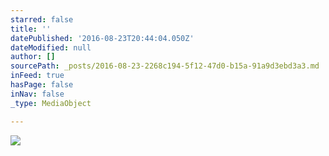 ```yaml
---
starred: false
title: ''
datePublished: '2016-08-23T20:44:04.050Z'
dateModified: null
author: []
sourcePath: _posts/2016-08-23-2268c194-5f12-47d0-b15a-91a9d3ebd3a3.md
inFeed: true
hasPage: false
inNav: false
_type: MediaObject

---
```

![](https://the-grid-user-content.s3-us-west-2.amazonaws.com/d893b105-365f-481a-977a-ec268018508e.jpg)